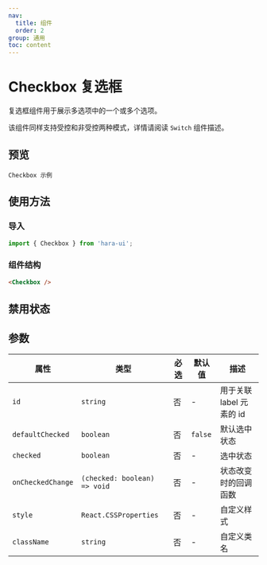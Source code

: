 ```yaml
---
nav:
  title: 组件
  order: 2
group: 通用
toc: content
---
```


# Checkbox 复选框

复选框组件用于展示多选项中的一个或多个选项。

该组件同样支持受控和非受控两种模式，详情请阅读 `Switch` 组件描述。

## 预览

<code src="./demo/index.tsx">Checkbox 示例</code>

## 使用方法

### 导入

```jsx | pure
import { Checkbox } from 'hara-ui';
```

### 组件结构

```html | pure
<Checkbox />
```

## 禁用状态

<code src="./demo/disabled.tsx"></code>

## 参数

| 属性              | 类型                         | 必选 | 默认值  | 描述                     |
| ----------------- | ---------------------------- | ---- | ------- | ------------------------ |
| `id`              | `string`                     | 否   | -       | 用于关联 label 元素的 id |
| `defaultChecked`  | `boolean`                    | 否   | `false` | 默认选中状态             |
| `checked`         | `boolean`                    | 否   | -       | 选中状态                 |
| `onCheckedChange` | `(checked: boolean) => void` | 否   | -       | 状态改变时的回调函数     |
| `style`           | `React.CSSProperties`        | 否   | -       | 自定义样式               |
| `className`       | `string`                     | 否   | -       | 自定义类名               |
